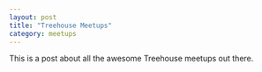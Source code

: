 ```yaml
---
layout: post
title: "Treehouse Meetups"
category: meetups
---
```


This is a post about all the awesome Treehouse meetups out there.